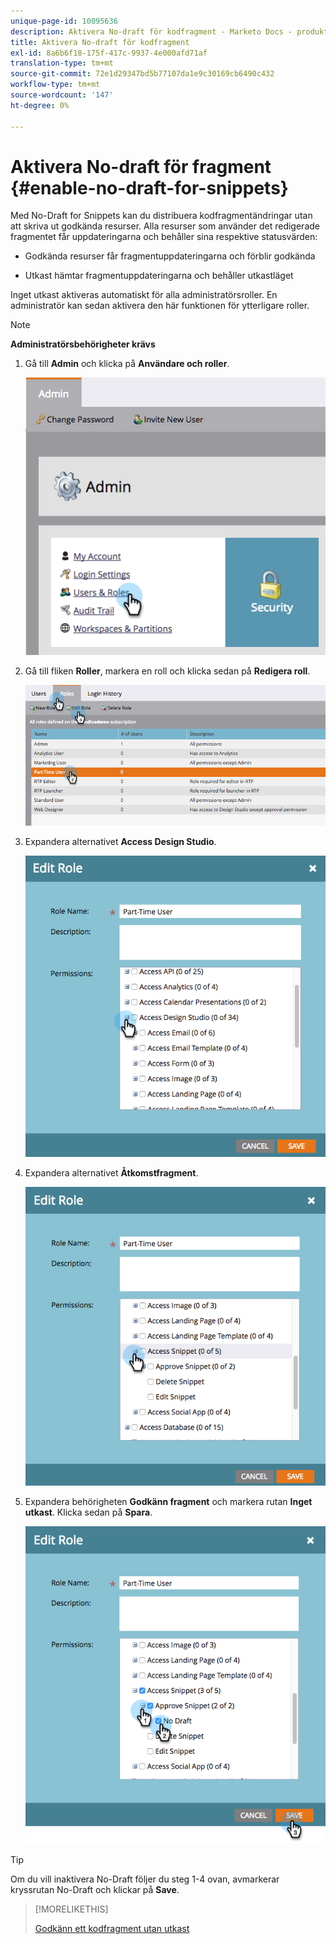 ```yaml
---
unique-page-id: 10095636
description: Aktivera No-draft för kodfragment - Marketo Docs - produktdokumentation
title: Aktivera No-draft för kodfragment
exl-id: 8a6b6f18-175f-417c-9937-4e000afd71af
translation-type: tm+mt
source-git-commit: 72e1d29347bd5b77107da1e9c30169cb6490c432
workflow-type: tm+mt
source-wordcount: '147'
ht-degree: 0%

---
```


# Aktivera No-draft för fragment {#enable-no-draft-for-snippets}

Med No-Draft for Snippets kan du distribuera kodfragmentändringar utan att skriva ut godkända resurser. Alla resurser som använder det redigerade fragmentet får uppdateringarna och behåller sina respektive statusvärden:

* Godkända resurser får fragmentuppdateringarna och förblir godkända

* Utkast hämtar fragmentuppdateringarna och behåller utkastläget

Inget utkast aktiveras automatiskt för alla administratörsroller. En administratör kan sedan aktivera den här funktionen för ytterligare roller.

>[!NOTE]
>
>**Administratörsbehörigheter krävs**

1. Gå till **Admin** och klicka på **Användare och roller**.

   ![](assets/usersandroles.png)

1. Gå till fliken **Roller**, markera en roll och klicka sedan på **Redigera roll**.

   ![](assets/editrole2.png)

1. Expandera alternativet **Access Design Studio**.

   ![](assets/expanddesignstudio.png)

1. Expandera alternativet **Åtkomstfragment**.

   ![](assets/expandsnippet.png)

1. Expandera behörigheten **Godkänn fragment** och markera rutan **Inget utkast**. Klicka sedan på **Spara**.

   ![](assets/2017-06-15-10-35-04.png)

>[!TIP]
>
>Om du vill inaktivera No-Draft följer du steg 1-4 ovan, avmarkerar kryssrutan No-Draft och klickar på **Save**.

>[!MORELIKETHIS]
>
>[Godkänn ett kodfragment utan utkast](/help/marketo/product-docs/personalization/segmentation-and-snippets/snippets/approve-a-snippet-with-no-draft.md)
